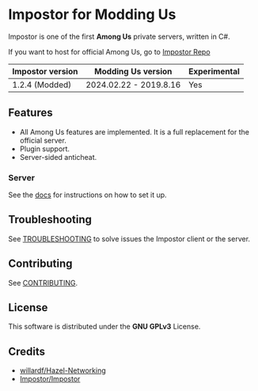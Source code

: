 # Impostor for Modding Us

Impostor is one of the first **Among Us** private servers, written in C#. 

If you want to host for official Among Us, go to [Impostor Repo](https://github.com/Impostor/Impostor)

| Impostor version | Modding Us version | Experimental | 
|-|-|-|
| 1.2.4 (Modded) | 2024.02.22 - 2019.8.16 | Yes |

## Features

- All Among Us features are implemented. It is a full replacement for the official server.
- Plugin support.
- Server-sided anticheat.

### Server

See the [docs](docs/Running-the-server.md) for instructions on how to set it up.

## Troubleshooting

See [TROUBLESHOOTING](docs/TROUBLESHOOTING.md) to solve issues the Impostor client or the server.

## Contributing

See [CONTRIBUTING](CONTRIBUTING.md).

## License

This software is distributed under the **GNU GPLv3** License.

## Credits

- [willardf/Hazel-Networking](https://github.com/willardf/Hazel-Networking)
- [Impostor/Impostor](https://github.com/Impostor/Impostor)
